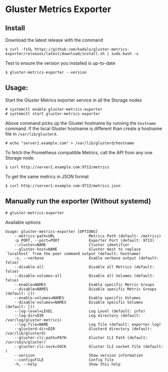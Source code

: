 # Gluster Metrics Exporter

## Install

Download the latest release with the command

```
$ curl -fsSL https://github.com/kadalu/gluster-metrics-exporter/releases/latest/download/install.sh | sudo bash -x
```

Test to ensure the version you installed is up-to-date

```
$ gluster-metrics-exporter --version
```

## Usage:

Start the Gluster Metrics exporter service in all the Storage nodes

```
# systemctl enable gluster-metrics-exporter
# systemctl start gluster-metrics-exporter
```

Above command picks up the Gluster hostname by running the `hostname` command. If the local Gluster hostname is different than create a hostname file in `/var/lib/glusterd`.

```
# echo "server1.example.com" > /var/lib/glusterd/hostname
```

To fetch the Prometheus compatible Metrics, call the API from any one Storage node.

```
$ curl http://server1.example.com:9713/metrics
```

To get the same metrics in JSON format

```
$ curl http://server1.example.com:9713/metrics.json
```

## Manually run the exporter (Without systemd)

```
# gluster-metrics-exporter
```

Available options

```
Usage: gluster-metrics-exporter [OPTIONS]
    --metrics-path=URL               Metrics Path (default: /metrics)
    -p PORT, --port=PORT             Exporter Port (default: 9713)
    --cluster=NAME                   Cluster identifier
    --gluster-host=NAME              Gluster Host to replace `localhost` from the peer command output (default: hostname)
    -v, --verbose                    Enable verbose output (default: false)
    --disable-all                    Disable all Metrics (default: false)
    --disable-volumes-all            Disable all Volumes (default: false)
    --enable=NAMES                   Enable specific Metric Groups
    --disable=NAMES                  Disable specific Metric Groups (default: [])
    --enable-volumes=NAMES           Enable specific Volumes
    --disable-volumes=NAMES          Disable specific Volumes (default: [])
    --log-level=LEVEL                Log Level (default: info)
    --log-dir=DIR                    Log directory (default: /var/log/gluster-metrics)
    --log-file=NAME                  Log file (default: exporter.log)
    --glusterd-dir=DIR               Glusterd directory (default: /var/lib/glusterd)
    --gluster-cli-path=PATH          Gluster CLI Path (default: /usr/sbin/gluster)
    --gluster-cli-sock=SOCK          Gluster CLI socket file (default: )
    --version                        Show version information
    --config=FILE                    Config file
    -h, --help                       Show this help
```
